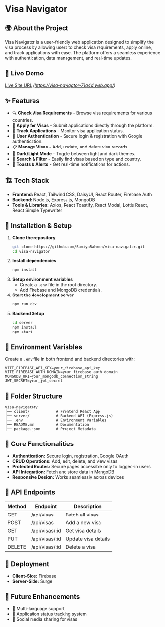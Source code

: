 # Visa Navigator

## 🌍 About the Project
Visa Navigator is a user-friendly web application designed to simplify the visa process by allowing users to check visa requirements, apply online, and track applications with ease. The platform offers a seamless experience with authentication, data management, and real-time updates.

## 🚀 Live Demo
[Live Site URL](#) *(https://visa-navigator-71a4d.web.app/)*

## ✨ Features
- 🔍 **Check Visa Requirements** - Browse visa requirements for various countries.
- 📝 **Apply for Visas** - Submit applications directly through the platform.
- 🔄 **Track Applications** - Monitor visa application status.
- 🔐 **User Authentication** - Secure login & registration with Google authentication.
- 📋 **Manage Visas** - Add, update, and delete visa records.
- 🎨 **Dark/Light Mode** - Toggle between light and dark themes.
- 🔎 **Search & Filter** - Easily find visas based on type and country.
- 📢 **Toasts & Alerts** - Get real-time notifications for actions.

## 🏗️ Tech Stack
- **Frontend:** React, Tailwind CSS, DaisyUI, React Router, Firebase Auth
- **Backend:** Node.js, Express.js, MongoDB
- **Tools & Libraries:** Axios, React Toastify, React Modal, Lottie React, React Simple Typewriter

## 📌 Installation & Setup
1. **Clone the repository**
   ```sh
   git clone https://github.com/SumiyaRahman/visa-navigator.git
   cd visa-navigator
   ```
2. **Install dependencies**
   ```sh
   npm install
   ```
3. **Setup environment variables**
   - Create a `.env` file in the root directory.
   - Add Firebase and MongoDB credentials.
4. **Start the development server**
   ```sh
   npm run dev
   ```
5. **Backend Setup**
   ```sh
   cd server
   npm install
   npm start
   ```

## 🔐 Environment Variables
Create a `.env` file in both frontend and backend directories with:
```env
VITE_FIREBASE_API_KEY=your_firebase_api_key
VITE_FIREBASE_AUTH_DOMAIN=your_firebase_auth_domain
MONGODB_URI=your_mongodb_connection_string
JWT_SECRET=your_jwt_secret
```

## 📂 Folder Structure
```
visa-navigator/
│── client/            # Frontend React App
│── server/            # Backend API (Express.js)
│── .env               # Environment Variables
│── README.md          # Documentation
│── package.json       # Project Metadata
```

## 🎯 Core Functionalities
- **Authentication:** Secure login, registration, Google OAuth
- **CRUD Operations:** Add, edit, delete, and view visas
- **Protected Routes:** Secure pages accessible only to logged-in users
- **API Integration:** Fetch and store data in MongoDB
- **Responsive Design:** Works seamlessly across devices

## 🔄 API Endpoints
| Method | Endpoint             | Description |
|--------|----------------------|-------------|
| GET    | /api/visas           | Fetch all visas |
| POST   | /api/visas           | Add a new visa |
| GET    | /api/visas/:id       | Get visa details |
| PUT    | /api/visas/:id       | Update visa details |
| DELETE | /api/visas/:id       | Delete a visa |

## 🚀 Deployment
- **Client-Side:** Firebase
- **Server-Side:** Surge

## 📌 Future Enhancements
- 📍 Multi-language support
- 📅 Application status tracking system
- 🔗 Social media sharing for visas
